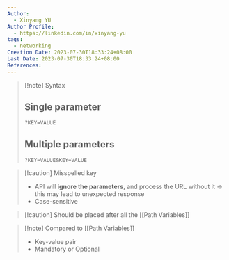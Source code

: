 ```yaml
---
Author:
  - Xinyang YU
Author Profile:
  - https://linkedin.com/in/xinyang-yu
tags:
  - networking
Creation Date: 2023-07-30T18:33:24+08:00
Last Date: 2023-07-30T18:33:24+08:00
References:
---
```

>[!note] Syntax
>## Single parameter
>``?KEY=VALUE``
>## Multiple parameters
>``?KEY=VALUE&KEY=VALUE``


>[!caution] Misspelled key
>- API will **ignore the parameters**, and process the URL without it -> this may lead to unexpected response
>- Case-sensitive 

>[!caution] Should be placed after all the [[Path Variables]]

>[!note] Compared to [[Path Variables]]
>- Key-value pair
>- Mandatory or Optional